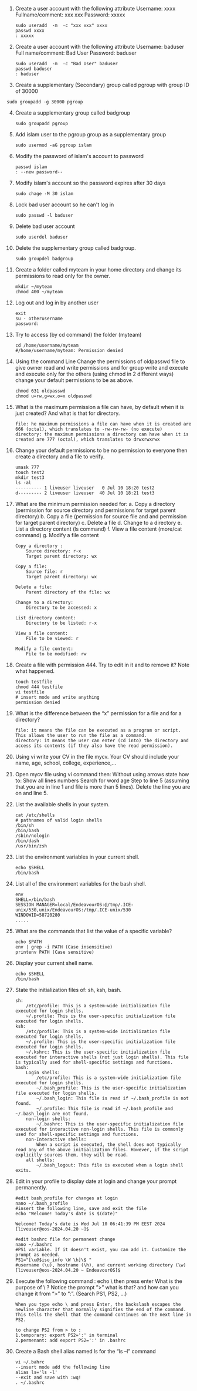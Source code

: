 1. Create a user account with the following attribute
   Username: xxxx
   Fullname/comment: xxx xxx
   Password: xxxxx
   ```
   sudo useradd  -m  -c "xxx xxx" xxxx
   passwd xxxx
   : xxxxx
   ```
2. Create a user account with the following attribute
   Username: baduser
   Full name/comment: Bad User
   Password: baduser
   ```
   sudo useradd  -m  -c "Bad User" baduser
   passwd baduser
   : baduser
   ```
3. Create a supplementary (Secondary) group called pgroup with group ID of 30000

```
sudo groupadd -g 30000 pgroup
```

4. Create a supplementary group called badgroup

   ```
   sudo groupadd pgroup
   ```
5. Add islam user to the pgroup group as a supplementary group

   ```
   sudo usermod -aG pgroup islam
   ```
6. Modify the password of islam's account to password

   ```
   passwd islam
   : --new password--
   ```
7. Modify islam's account so the password expires after 30 days

   ```
   sudo chage -M 30 islam
   ```
8. Lock bad user account so he can't log in

   ```
   sudo passwd -l baduser
   ```
9. Delete bad user account

   ```
   sudo userdel baduser
   ```
10. Delete the supplementary group called badgroup.

    ```
    sudo groupdel badgroup
    ```
11. Create a folder called myteam in your home directory and change its permissions to
    read only for the owner.

    ```
    mkdir ~/myteam
    chmod 400 ~/myteam
    ```
12. Log out and log in by another user

    ```
    exit
    su - otherusername
    password: 
    ```
13. Try to access (by cd command) the folder (myteam)

    ```
    cd /home/username/myteam
    #/home/username/myteam: Permission denied
    ```
14. Using the command Line
    Change the permissions of oldpasswd file to give owner read and write permissions and for group write and execute and execute only for the others (using chmod in 2 different ways)
    change your default permissions to be as above.

    ```
    chmod 631 oldpasswd
    chmod u=rw,g=wx,o=x oldpasswd
    ```
15. What is the maximum permission a file can have, by default when it is just created? And what is that for directory.

    ```
    file: he maximum permissions a file can have when it is created are 666 (octal), which translates to -rw-rw-rw- (no execute)
    directory: the maximum permissions a directory can have when it is created are 777 (octal), which translates to drwxrwxrwx
    ```
16. Change your default permissions to be no permission to everyone then create a directory and a file to verify.

    ```
    umask 777
    touch test2
    mkdir test3
    ls -al
    ---------- 1 liveuser liveuser   0 Jul 10 18:20 test2
    d--------- 2 liveuser liveuser  40 Jul 10 18:21 test3
    ```
17. What are the minimum permission needed for:
    a. Copy a directory (permission for source directory and permissions for target parent directory)
    b. Copy a file (permission for source file and and permission for target parent directory)
    c. Delete a file
    d. Change to a directory
    e. List a directory content (ls command)
    f. View a file content (more/cat command)
    g. Modify a file content

    ```
    Copy a directory :
    	Source directory: r-x
    	Target parent directory: wx

    Copy a file:
        Source file: r
        Target parent directory: wx

    Delete a file:
        Parent directory of the file: wx

    Change to a directory:
        Directory to be accessed: x

    List directory content:
        Directory to be listed: r-x

    View a file content:
        File to be viewed: r

    Modify a file content:
        File to be modified: rw
    ```
18. Create a file with permission 444. Try to edit in it and to remove it? Note what happened.

    ```
    touch testfile
    chmod 444 testfile
    vi testfile
    # insert mode and write anything
    permission denied
    ```
19. What is the difference between the “x” permission for a file and for a directory?

    ```
    file: it means the file can be executed as a program or script. This allows the user to run the file as a command.
    directory: it means the user can enter (cd into) the directory and access its contents (if they also have the read permission).
    ```
20. Using vi write your CV in the file mycv. Your CV should include your name, age, school, college, experience,...
21. Open mycv file using vi command then: Without using arrows state how to:
    Show all lines numbers
    Search for word age
    Step to line 5 (assuming that you are in line 1 and file is more than 5 lines).
    Delete the line you are on and line 5.
22. List the available shells in your system.

    ```
    cat /etc/shells
    # pathnames of valid login shells
    /bin/sh
    /bin/bash
    /sbin/nologin
    /bin/dash
    /usr/bin/zsh
    ```
23. List the environment variables in your current shell.

    ```
    echo $SHELL
    /bin/bash
    ```
24. List all of the environment variables for the bash shell.

    ```
    env
    SHELL=/bin/bash
    SESSION_MANAGER=local/EndeavourOS:@/tmp/.ICE-unix/530,unix/EndeavourOS:/tmp/.ICE-unix/530
    WINDOWID=58720280
    .....
    ```
25. What are the commands that list the value of a specific variable?

    ```
    echo $PATH
    env | grep -i PATH (Case insensitive)
    printenv PATH (Case sensitive)
    ```
26. Display your current shell name.

    ```
    echo $SHELL
    /bin/bash
    ```
27. State the initialization files of: sh, ksh, bash.

    ```
    sh:
    	/etc/profile: This is a system-wide initialization file executed for login shells.
    	~/.profile: This is the user-specific initialization file executed for login shells.
    ksh:
    	/etc/profile: This is a system-wide initialization file executed for login shells.
       	~/.profile: This is the user-specific initialization file executed for login shells.
       	~/.kshrc: This is the user-specific initialization file executed for interactive shells (not just login shells). This file is typically used for shell-specific settings and functions.
    bash:
    	Login shells:
    		/etc/profile: This is a system-wide initialization file executed for login shells.
    		~/.bash_profile: This is the user-specific initialization file executed for login shells.
    		~/.bash_login: This file is read if ~/.bash_profile is not found.
    		~/.profile: This file is read if ~/.bash_profile and ~/.bash_login are not found.
    	non-login shells:
    		~/.bashrc: This is the user-specific initialization file executed for interactive non-login shells. This file is commonly used for shell-specific settings and functions.
    	non-Interactive shells:
    		When a script is executed, the shell does not typically read any of the above initialization files. However, if the script explicitly sources them, they will be read.
    	all shells:
    		~/.bash_logout: This file is executed when a login shell exits.
    ```
28. Edit in your profile to display date at login and change your prompt permanently.

    ```
    #edit bash_profile for changes at login
    nano ~/.bash_profile
    #insert the following line, save and exit the file
    echo "Welcome! Today's date is $(date)" 

    Welcome! Today's date is Wed Jul 10 06:41:39 PM EEST 2024
    [liveuser@eos-2024.04.20 ~]$ 

    #edit bashrc file for permanent change
    nano ~/.bashrc
    #PS1 variable. If it doesn't exist, you can add it. Customize the prompt as needed.
    PS1="[\u@$iso_info \W \h]\$ "
    #username (\u), hostname (\h), and current working directory (\w)
    [liveuser@eos-2024.04.20 ~ EndeavourOS]$ 
    ```
29. Execute the following command :
    echo \ then press enter
    What is the purpose of \ ?
    Notice the prompt ”>” what is that? and how can you change it from “>” to “:”. (Search PS1, PS2, ...)

    ```
    When you type echo \ and press Enter, the backslash escapes the newline character that normally signifies the end of the command. This tells the shell that the command continues on the next line in PS2.

    to change PS2 from > to :
    1.temporary: export PS2=':' in terminal
    2.permenant: add export PS2=':' in .bashrc 
    ```
30. Create a Bash shell alias named ls for the “ls –l” command

    ```
    vi ~/.bahrc
    --insert mode add the following line
    alias ls='ls -l'
    --exit and save with :wq!
    . ~/.bashrc
    ```
